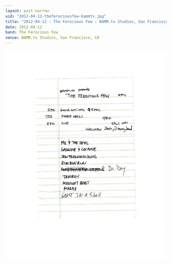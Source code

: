 ```yaml
---
layout: post-narrow
uid: "2012-04-12-theferociousfew-bammtv.jpg"
title: "2012-04-12 : The Ferocious Few : BAMM.tv Studios, San Francisco, CA"
date: 2012-04-12
band: The Ferocious Few
venue: BAMM.tv Studios, San Francisco, CA
---
```


<div class="showcase">
  <img src="/img/2012/04/20120412-TheFerociousFew-BAMMtv.jpg" alt="2012-04-12-theferociousfew-bammtv.jpg">
</div>

